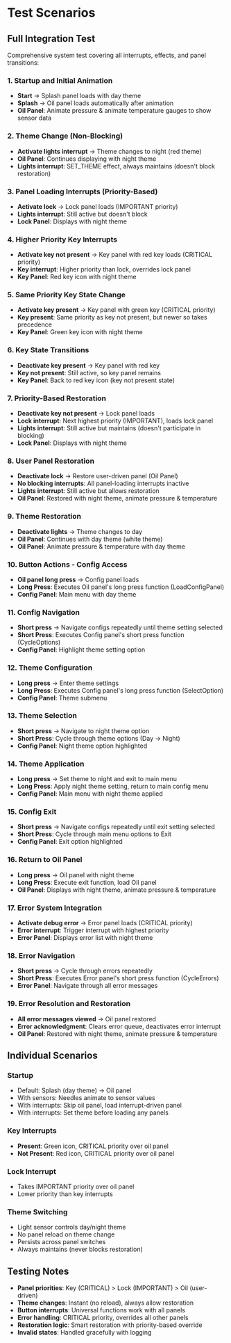 # Test Scenarios

## Full Integration Test

Comprehensive system test covering all interrupts, effects, and panel transitions:

### 1. Startup and Initial Animation
- **Start** → Splash panel loads with day theme
- **Splash** → Oil panel loads automatically after animation
- **Oil Panel**: Animate pressure & animate temperature gauges to show sensor data

### 2. Theme Change (Non-Blocking)
- **Activate lights interrupt** → Theme changes to night (red theme)
- **Oil Panel**: Continues displaying with night theme
- **Lights interrupt**: SET_THEME effect, always maintains (doesn't block restoration)

### 3. Panel Loading Interrupts (Priority-Based)
- **Activate lock** → Lock panel loads (IMPORTANT priority)
- **Lights interrupt**: Still active but doesn't block
- **Lock Panel**: Displays with night theme

### 4. Higher Priority Key Interrupts
- **Activate key not present** → Key panel with red key loads (CRITICAL priority)
- **Key interrupt**: Higher priority than lock, overrides lock panel
- **Key Panel**: Red key icon with night theme

### 5. Same Priority Key State Change
- **Activate key present** → Key panel with green key (CRITICAL priority)
- **Key present**: Same priority as key not present, but newer so takes precedence
- **Key Panel**: Green key icon with night theme

### 6. Key State Transitions
- **Deactivate key present** → Key panel with red key
- **Key not present**: Still active, so key panel remains
- **Key Panel**: Back to red key icon (key not present state)

### 7. Priority-Based Restoration
- **Deactivate key not present** → Lock panel loads
- **Lock interrupt**: Next highest priority (IMPORTANT), loads lock panel
- **Lights interrupt**: Still active but maintains (doesn't participate in blocking)
- **Lock Panel**: Displays with night theme

### 8. User Panel Restoration
- **Deactivate lock** → Restore user-driven panel (Oil Panel)
- **No blocking interrupts**: All panel-loading interrupts inactive
- **Lights interrupt**: Still active but allows restoration
- **Oil Panel**: Restored with night theme, animate pressure & temperature

### 9. Theme Restoration
- **Deactivate lights** → Theme changes to day
- **Oil Panel**: Continues with day theme (white theme)
- **Oil Panel**: Animate pressure & temperature with day theme

### 10. Button Actions - Config Access
- **Oil panel long press** → Config panel loads
- **Long Press**: Executes Oil panel's long press function (LoadConfigPanel)
- **Config Panel**: Main menu with day theme

### 11. Config Navigation
- **Short press** → Navigate configs repeatedly until theme setting selected
- **Short Press**: Executes Config panel's short press function (CycleOptions)
- **Config Panel**: Highlight theme setting option

### 12. Theme Configuration
- **Long press** → Enter theme settings
- **Long Press**: Executes Config panel's long press function (SelectOption)
- **Config Panel**: Theme submenu

### 13. Theme Selection
- **Short press** → Navigate to night theme option
- **Short Press**: Cycle through theme options (Day → Night)
- **Config Panel**: Night theme option highlighted

### 14. Theme Application
- **Long press** → Set theme to night and exit to main menu
- **Long Press**: Apply night theme setting, return to main config menu
- **Config Panel**: Main menu with night theme applied

### 15. Config Exit
- **Short press** → Navigate configs repeatedly until exit setting selected
- **Short Press**: Cycle through main menu options to Exit
- **Config Panel**: Exit option highlighted

### 16. Return to Oil Panel
- **Long press** → Oil panel with night theme
- **Long Press**: Execute exit function, load Oil panel
- **Oil Panel**: Displays with night theme, animate pressure & temperature

### 17. Error System Integration
- **Activate debug error** → Error panel loads (CRITICAL priority)
- **Error interrupt**: Trigger interrupt with highest priority
- **Error Panel**: Displays error list with night theme

### 18. Error Navigation
- **Short press** → Cycle through errors repeatedly
- **Short Press**: Executes Error panel's short press function (CycleErrors)
- **Error Panel**: Navigate through all error messages

### 19. Error Resolution and Restoration
- **All error messages viewed** → Oil panel restored
- **Error acknowledgment**: Clears error queue, deactivates error interrupt
- **Oil Panel**: Restored with night theme, animate pressure & temperature

## Individual Scenarios

### Startup
- Default: Splash (day theme) → Oil panel
- With sensors: Needles animate to sensor values
- With interrupts: Skip oil panel, load interrupt-driven panel
- With interrupts: Set theme before loading any panels

### Key Interrupts
- **Present**: Green icon, CRITICAL priority over oil panel
- **Not Present**: Red icon, CRITICAL priority over oil panel

### Lock Interrupt
- Takes IMPORTANT priority over oil panel
- Lower priority than key interrupts

### Theme Switching
- Light sensor controls day/night theme
- No panel reload on theme change
- Persists across panel switches
- Always maintains (never blocks restoration)

## Testing Notes
- **Panel priorities**: Key (CRITICAL) > Lock (IMPORTANT) > Oil (user-driven)
- **Theme changes**: Instant (no reload), always allow restoration
- **Button interrupts**: Universal functions work with all panels
- **Error handling**: CRITICAL priority, overrides all other panels
- **Restoration logic**: Smart restoration with priority-based override
- **Invalid states**: Handled gracefully with logging